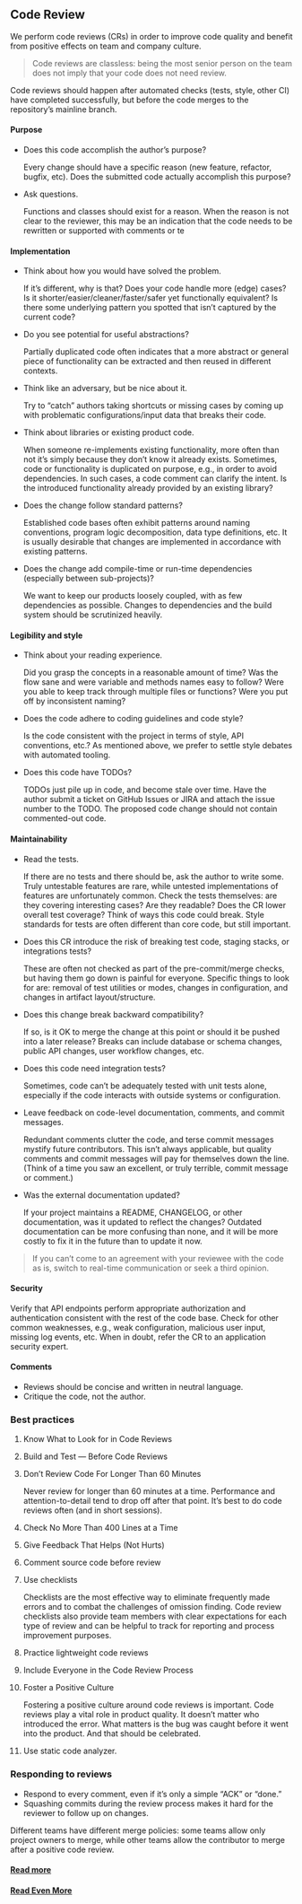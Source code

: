 ## Code Review
We perform code reviews (CRs) in order to improve code quality and benefit from positive effects on team and company culture.

> Code reviews are classless: being the most senior person on the team does not imply that your code does not need review.

Code reviews should happen after automated checks (tests, style, other CI) have completed successfully, but before the code merges to the repository’s mainline branch.

#### Purpose
* Does this code accomplish the author’s purpose?

    Every change should have a specific reason (new feature, refactor, bugfix, etc). Does the submitted code actually accomplish this purpose?

* Ask questions.

    Functions and classes should exist for a reason. When the reason is not clear to the reviewer, this may be an indication that the code needs to be rewritten or supported with comments or te

#### Implementation
* Think about how you would have solved the problem.

    If it’s different, why is that? Does your code handle more (edge) cases? Is it shorter/easier/cleaner/faster/safer yet functionally equivalent? Is there some underlying pattern you spotted that isn’t captured by the current code?

* Do you see potential for useful abstractions?

    Partially duplicated code often indicates that a more abstract or general piece of functionality can be extracted and then reused in different contexts.

* Think like an adversary, but be nice about it.

    Try to “catch” authors taking shortcuts or missing cases by coming up with problematic configurations/input data that breaks their code.

* Think about libraries or existing product code.

    When someone re-implements existing functionality, more often than not it’s simply because they don’t know it already exists. Sometimes, code or functionality is duplicated on purpose, e.g., in order to avoid dependencies. In such cases, a code comment can clarify the intent. Is the introduced functionality already provided by an existing library?

* Does the change follow standard patterns?

    Established code bases often exhibit patterns around naming conventions, program logic decomposition, data type definitions, etc. It is usually desirable that changes are implemented in accordance with existing patterns.

* Does the change add compile-time or run-time dependencies (especially between sub-projects)?

    We want to keep our products loosely coupled, with as few dependencies as possible. Changes to dependencies and the build system should be scrutinized heavily.

#### Legibility and style
* Think about your reading experience.

    Did you grasp the concepts in a reasonable amount of time? Was the flow sane and were variable and methods names easy to follow? Were you able to keep track through multiple files or functions? Were you put off by inconsistent naming?

* Does the code adhere to coding guidelines and code style?

    Is the code consistent with the project in terms of style, API conventions, etc.? As mentioned above, we prefer to settle style debates with automated tooling.

* Does this code have TODOs?

    TODOs just pile up in code, and become stale over time. Have the author submit a ticket on GitHub Issues or JIRA and attach the issue number to the TODO. The proposed code change should not contain commented-out code.

#### Maintainability
* Read the tests.

    If there are no tests and there should be, ask the author to write some. Truly untestable features are rare, while untested implementations of features are unfortunately common. Check the tests themselves: are they covering interesting cases? Are they readable? Does the CR lower overall test coverage? Think of ways this code could break. Style standards for tests are often different than core code, but still important.

* Does this CR introduce the risk of breaking test code, staging stacks, or integrations tests?

    These are often not checked as part of the pre-commit/merge checks, but having them go down is painful for everyone. Specific things to look for are: removal of test utilities or modes, changes in configuration, and changes in artifact layout/structure.

* Does this change break backward compatibility?

    If so, is it OK to merge the change at this point or should it be pushed into a later release? Breaks can include database or schema changes, public API changes, user workflow changes, etc.

* Does this code need integration tests?

    Sometimes, code can’t be adequately tested with unit tests alone, especially if the code interacts with outside systems or configuration.

* Leave feedback on code-level documentation, comments, and commit messages.

    Redundant comments clutter the code, and terse commit messages mystify future contributors. This isn’t always applicable, but quality comments and commit messages will pay for themselves down the line. (Think of a time you saw an excellent, or truly terrible, commit message or comment.)

* Was the external documentation updated?

    If your project maintains a README, CHANGELOG, or other documentation, was it updated to reflect the changes? Outdated documentation can be more confusing than none, and it will be more costly to fix it in the future than to update it now.

> If you can’t come to an agreement with your reviewee with the code as is, switch to real-time communication or seek a third opinion.

#### Security
Verify that API endpoints perform appropriate authorization and authentication consistent with the rest of the code base. Check for other common weaknesses, e.g., weak configuration, malicious user input, missing log events, etc. When in doubt, refer the CR to an application security expert.

#### Comments
* Reviews should be concise and written in neutral language.
* Critique the code, not the author.


### Best practices
1. Know What to Look for in Code Reviews
2. Build and Test — Before Code Reviews
3. Don’t Review Code For Longer Than 60 Minutes

    Never review for longer than 60 minutes at a time. Performance and attention-to-detail tend to drop off after that point. It’s best to do code reviews often (and in short sessions).

4. Check No More Than 400 Lines at a Time
5. Give Feedback That Helps (Not Hurts)
6. Comment source code before review
7. Use checklists

    Checklists are the most effective way to eliminate frequently made errors and to combat the challenges of omission finding. Code review checklists also provide team members with clear expectations for each type of review and can be helpful to track for reporting and process improvement purposes.

8. Practice lightweight code reviews
9. Include Everyone in the Code Review Process
10. Foster a Positive Culture

    Fostering a positive culture around code reviews is important. Code reviews play a vital role in product quality. It doesn’t matter who introduced the error. What matters is the bug was caught before it went into the product. And that should be celebrated.

11. Use static code analyzer.


### Responding to reviews
* Respond to every comment, even if it’s only a simple “ACK” or “done.”
* Squashing commits during the review process makes it hard for the reviewer to follow up on changes.

Different teams have different merge policies: some teams allow only project owners to merge, while other teams allow the contributor to merge after a positive code review.

#### [Read more](https://medium.com/palantir/code-review-best-practices-19e02780015f)

#### [Read Even More](https://medium.com/@schrockn/on-code-reviews-b1c7c94d868c)
